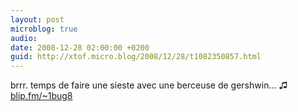 ```yaml
---
layout: post
microblog: true
audio: 
date: 2008-12-28 02:00:00 +0200
guid: http://xtof.micro.blog/2008/12/28/t1082350857.html
---
```

brrr. temps de faire une sieste avec une berceuse de gershwin... ♫ [blip.fm/~1bug8](http://blip.fm/~1bug8)
